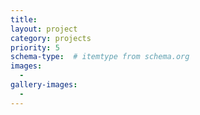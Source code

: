 ```yaml
---
title: 
layout: project
category: projects
priority: 5
schema-type:  # itemtype from schema.org
images:
  - 
gallery-images:
  - 
---
```


